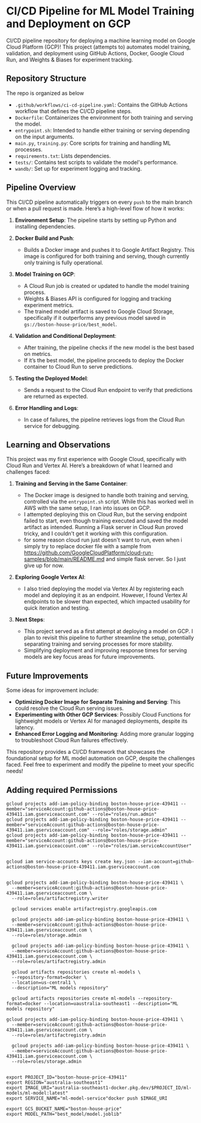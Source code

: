 # CI/CD Pipeline for ML Model Training and Deployment on GCP

CI/CD pipeline repository for deploying a machine learning model on Google Cloud Platform (GCP)! This project (attempts to) automates model training, validation, and deployment using GitHub Actions, Docker, Google Cloud Run, and Weights & Biases for experiment tracking. 

## Repository Structure

The repo is organized as below

- `.github/workflows/ci-cd-pipeline.yaml`: Contains the GitHub Actions workflow that defines the CI/CD pipeline steps.
- `Dockerfile`: Containerizes the environment for both training and serving the model.
- `entrypoint.sh`: Intended to handle either training or serving depending on the input arguments.
- `main.py`, `training.py`: Core scripts for training and handling ML processes.
- `requirements.txt`: Lists dependencies.
- `tests/`: Contains test scripts to validate the model's performance.
- `wandb/`: Set up for experiment logging and tracking.

  
## Pipeline Overview

This CI/CD pipeline automatically triggers on every `push` to the main branch or when a pull request is made. Here’s a high-level flow of how it works:

1. **Environment Setup**: The pipeline starts by setting up Python and installing dependencies.

2. **Docker Build and Push**: 
   - Builds a Docker image and pushes it to Google Artifact Registry. This image is configured for both training and serving, though currently only training is fully operational.

3. **Model Training on GCP**:
   - A Cloud Run job is created or updated to handle the model training process.
   - Weights & Biases API is configured for logging and tracking experiment metrics.
   - The trained model artifact is saved to Google Cloud Storage, specifically if it outperforms any previous model saved in `gs://boston-house-price/best_model`.

4. **Validation and Conditional Deployment**:
   - After training, the pipeline checks if the new model is the best based on metrics.
   - If it’s the best model, the pipeline proceeds to deploy the Docker container to Cloud Run to serve predictions.
  
5. **Testing the Deployed Model**: 
   - Sends a request to the Cloud Run endpoint to verify that predictions are returned as expected.

6. **Error Handling and Logs**:
   - In case of failures, the pipeline retrieves logs from the Cloud Run service for debugging.

## Learning and Observations

This project was my first experience with Google Cloud, specifically with Cloud Run and Vertex AI. Here’s a breakdown of what I learned and challenges faced:

1. **Training and Serving in the Same Container**:
   - The Docker image is designed to handle both training and serving, controlled via the `entrypoint.sh` script. While this has worked well in AWS with the same setup, I ran into issues on GCP.
   - I attempted deploying this on Cloud Run, but the serving endpoint failed to start, even though training executed and saved the model artifact as intended. Running a Flask server in Cloud Run proved tricky, and I couldn’t get it working with this configuration.
   - for some reason cloud run just doesn't want to run, even when i simply try to replace docker file with a sample from https://github.com/GoogleCloudPlatform/cloud-run-samples/blob/main/README.md and simple flask server. So I just give up for now.

2. **Exploring Google Vertex AI**:
   - I also tried deploying the model via Vertex AI by registering each model and deploying it as an endpoint. However, I found Vertex AI endpoints to be slower than expected, which impacted usability for quick iteration and testing.

3. **Next Steps**:
   - This project served as a first attempt at deploying a model on GCP. I plan to revisit this pipeline to further streamline the setup, potentially separating training and serving processes for more stability.
   - Simplifying deployment and improving response times for serving models are key focus areas for future improvements.

## Future Improvements

Some ideas for improvement include:
- **Optimizing Docker Image for Separate Training and Serving**: This could resolve the Cloud Run serving issues.
- **Experimenting with Other GCP Services**: Possibly Cloud Functions for lightweight models or Vertex AI for managed deployments, despite its latency.
- **Enhanced Error Logging and Monitoring**: Adding more granular logging to troubleshoot Cloud Run failures effectively.

This repository provides a CI/CD framework that showcases the foundational setup for ML model automation on GCP, despite the challenges faced. Feel free to experiment and modify the pipeline to meet your specific needs!


















## Adding required Permissions

```
gcloud projects add-iam-policy-binding boston-house-price-439411 --member="serviceAccount:github-actions@boston-house-price-439411.iam.gserviceaccount.com" --role="roles/run.admin"
gcloud projects add-iam-policy-binding boston-house-price-439411 --member="serviceAccount:github-actions@boston-house-price-439411.iam.gserviceaccount.com" --role="roles/storage.admin"
gcloud projects add-iam-policy-binding boston-house-price-439411 --member="serviceAccount:github-actions@boston-house-price-439411.iam.gserviceaccount.com" --role="roles/iam.serviceAccountUser"


gcloud iam service-accounts keys create key.json --iam-account=github-actions@boston-house-price-439411.iam.gserviceaccount.com


gcloud projects add-iam-policy-binding boston-house-price-439411 \
  --member=serviceAccount:github-actions@boston-house-price-439411.iam.gserviceaccount.com \
  --role=roles/artifactregistry.writer

  gcloud services enable artifactregistry.googleapis.com

  gcloud projects add-iam-policy-binding boston-house-price-439411 \
  --member=serviceAccount:github-actions@boston-house-price-439411.iam.gserviceaccount.com \
  --role=roles/storage.admin

  gcloud projects add-iam-policy-binding boston-house-price-439411 \
  --member=serviceAccount:github-actions@boston-house-price-439411.iam.gserviceaccount.com \
  --role=roles/artifactregistry.admin

  gcloud artifacts repositories create ml-models \
  --repository-format=docker \
  --location=us-central1 \
  --description="ML models repository"

  gcloud artifacts repositories create ml-models --repository-format=docker --location=uaustralia-southeast1 --description="ML models repository"

gcloud projects add-iam-policy-binding boston-house-price-439411 \
  --member=serviceAccount:github-actions@boston-house-price-439411.iam.gserviceaccount.com \
  --role=roles/artifactregistry.admin

  gcloud projects add-iam-policy-binding boston-house-price-439411 \
  --member=serviceAccount:github-actions@boston-house-price-439411.iam.gserviceaccount.com \
  --role=roles/storage.admin


export PROJECT_ID="boston-house-price-439411"
export REGION="australia-southeast1"
export IMAGE_URI="australia-southeast1-docker.pkg.dev/$PROJECT_ID/ml-models/ml-model:latest"
export SERVICE_NAME="ml-model-service"docker push $IMAGE_URI

export GCS_BUCKET_NAME="boston-house-price"
export MODEL_PATH="best_model/model.joblib"
```